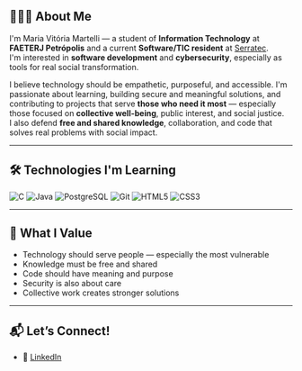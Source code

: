 ## 👩🏻‍💻 About Me

I'm Maria Vitória Martelli — a student of **Information Technology** at **FAETERJ Petrópolis** and a current **Software/TIC resident** at [Serratec](https://serratec.org).  
I'm interested in **software development** and **cybersecurity**, especially as tools for real social transformation.

I believe technology should be empathetic, purposeful, and accessible. I'm passionate about learning, building secure and meaningful solutions, and contributing to projects that serve **those who need it most** — especially those focused on **collective well-being**, public interest, and social justice.  
I also defend **free and shared knowledge**, collaboration, and code that solves real problems with social impact.

---

## 🛠️ Technologies I'm Learning

![C](https://img.shields.io/badge/C-00599C?style=for-the-badge&logo=c&logoColor=white)
![Java](https://img.shields.io/badge/Java-F89820?style=for-the-badge&logo=java&logoColor=white)
![PostgreSQL](https://img.shields.io/badge/PostgreSQL-336791?style=for-the-badge&logo=postgresql&logoColor=white)
![Git](https://img.shields.io/badge/Git-F05032?style=for-the-badge&logo=git&logoColor=white)
![HTML5](https://img.shields.io/badge/HTML5-E34F26?style=for-the-badge&logo=html5&logoColor=white)
![CSS3](https://img.shields.io/badge/CSS3-1572B6?style=for-the-badge&logo=css3&logoColor=white)

---

## 🌱 What I Value

- Technology should serve people — especially the most vulnerable  
- Knowledge must be free and shared  
- Code should have meaning and purpose  
- Security is also about care  
- Collective work creates stronger solutions

---

## 📬 Let’s Connect!

- 💼 [LinkedIn](https://www.linkedin.com/in/mariavmartelli/)

